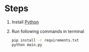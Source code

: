 # Steps

1. Install [Python](https://www.python.org/)
2. Run following commands in terminal

    ```bash
    pip install -r requirements.txt
    python main.py
    ```